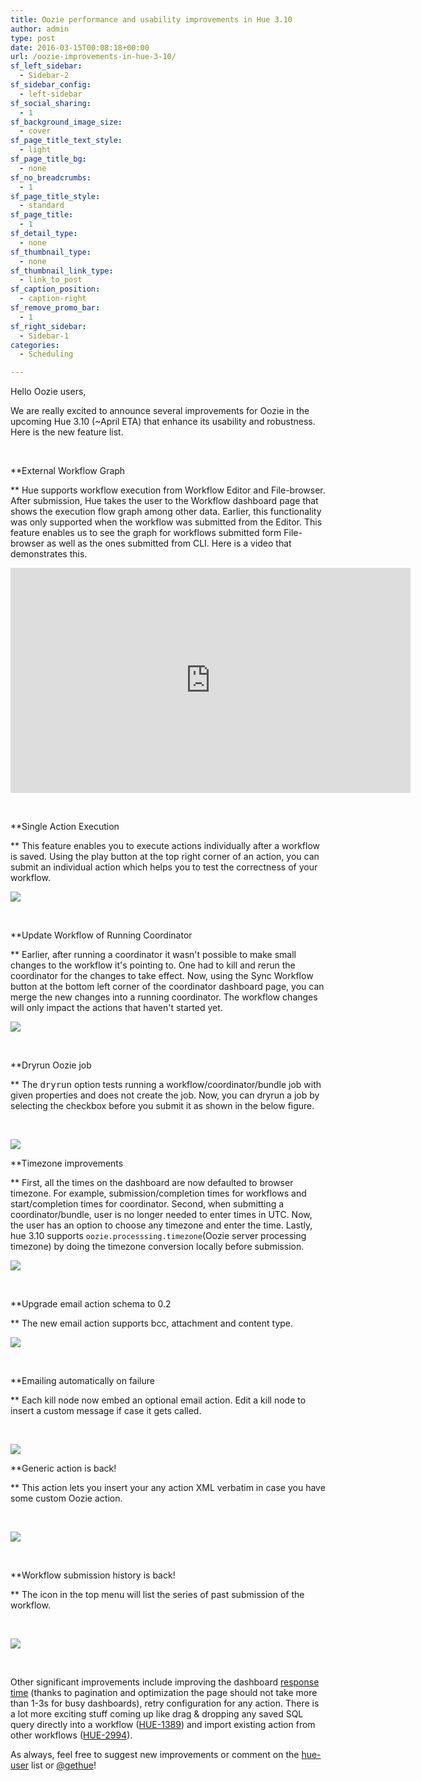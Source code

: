 ```yaml
---
title: Oozie performance and usability improvements in Hue 3.10
author: admin
type: post
date: 2016-03-15T00:08:18+00:00
url: /oozie-improvements-in-hue-3-10/
sf_left_sidebar:
  - Sidebar-2
sf_sidebar_config:
  - left-sidebar
sf_social_sharing:
  - 1
sf_background_image_size:
  - cover
sf_page_title_text_style:
  - light
sf_page_title_bg:
  - none
sf_no_breadcrumbs:
  - 1
sf_page_title_style:
  - standard
sf_page_title:
  - 1
sf_detail_type:
  - none
sf_thumbnail_type:
  - none
sf_thumbnail_link_type:
  - link_to_post
sf_caption_position:
  - caption-right
sf_remove_promo_bar:
  - 1
sf_right_sidebar:
  - Sidebar-1
categories:
  - Scheduling

---
```

Hello Oozie users,

We are really excited to announce several improvements for Oozie in the upcoming Hue 3.10 (~April ETA) that enhance its usability and robustness. Here is the new feature list.

&nbsp;

**External Workflow Graph

** <span style="font-weight: 400;">Hue supports workflow execution from Workflow Editor and File-browser. After submission, Hue takes the user to the Workflow dashboard page that shows the execution flow graph among other data. Earlier, this functionality was only supported when the workflow was submitted from the Editor. This feature </span><span style="font-weight: 400;"><span style="font-weight: 400;">enables us to see the graph for workflows submitted form File-browser as well as the ones submitted from CLI. Here is a video that demonstrates this.</span></span>

<iframe src="https://player.vimeo.com/video/159203791?dnt=1&app_id=122963" width="640" height="360" frameborder="0" title="Hadoop tutorial - Oozie Improvements in Hue 3.10" allow="autoplay; fullscreen" allowfullscreen></iframe>

&nbsp;

**Single Action Execution

** This feature enables you to execute actions individually after a workflow is saved. Using the play button at the top right corner of an action, you can submit an individual action which helps you to test the correctness of your workflow.

<a href="https://cdn.gethue.com/uploads/2016/03/single_action.png" ><img src="https://cdn.gethue.com/uploads/2016/03/single_action.png" /></a><!--more-->

&nbsp;

**Update Workflow of Running Coordinator

** Earlier, after running a coordinator it wasn't possible to make small changes to the workflow it's pointing to. One had to kill and rerun the coordinator for the changes to take effect. Now, using the Sync Workflow button at the bottom left corner of the coordinator dashboard page, you can merge the new changes into a running coordinator. The workflow changes will only impact the actions that haven't started yet.

<a href="https://cdn.gethue.com/uploads/2016/03/sync-wf-coordinator.png" ><img src="https://cdn.gethue.com/uploads/2016/03/sync-wf-coordinator-1024x495.png"/></a>

&nbsp;

**Dryrun Oozie job

** The <tt>dryrun</tt> option tests running a workflow/coordinator/bundle job with given properties and does not create the job. Now, you can dryrun a job by selecting the checkbox before you submit it as shown in the below figure.

&nbsp;

<a href="https://cdn.gethue.com/uploads/2016/03/Dryrun.png" ><img src="https://cdn.gethue.com/uploads/2016/03/Dryrun-1024x587.png"/></a>

**Timezone improvements

** First, all the times on the dashboard are now defaulted to browser timezone. For example, submission/completion times for workflows and start/completion times for coordinator. Second, when submitting a coordinator/bundle, user is no longer needed to enter times in UTC. Now, the user has an option to choose any timezone and enter the time. Lastly, hue 3.10 supports `oozie.processsing.timezone`(Oozie server processing timezone) by doing the timezone conversion locally before submission.

<a href="https://cdn.gethue.com/uploads/2016/03/timezone.png" ><img src="https://cdn.gethue.com/uploads/2016/03/timezone-1024x306.png"/></a>

&nbsp;

**Upgrade email action schema to 0.2

** The new email action supports bcc, attachment and content type.

<a href="https://cdn.gethue.com/uploads/2016/03/email.png" ><img src="https://cdn.gethue.com/uploads/2016/03/email.png"/></a>

&nbsp;

**Emailing automatically on failure

** Each kill node now embed an optional email action. Edit a kill node to insert a custom message if case it gets called.

&nbsp;

<a href="https://cdn.gethue.com/uploads/2016/03/oozie-email-opened.png" ><img src="https://cdn.gethue.com/uploads/2016/03/oozie-email-opened.png"/></a>

**Generic action is back!

** This action lets you insert your any action XML verbatim in case you have some custom Oozie action.

&nbsp;

<a href="https://cdn.gethue.com/uploads/2016/03/oozie-generic-action.png" ><img src="https://cdn.gethue.com/uploads/2016/03/oozie-generic-action.png"/></a>

&nbsp;

**Workflow submission history is back!

** The icon in the top menu will list the series of past submission of the workflow.

&nbsp;

<a href="https://cdn.gethue.com/uploads/2016/03/oozie-submission-history.png" ><img src="https://cdn.gethue.com/uploads/2016/03/oozie-submission-history.png"/></a>

&nbsp;

Other significant improvements include improving the dashboard [response time][1] (thanks to pagination and optimization the page should not take more than 1-3s for busy dashboards), retry configuration for any action. There is a lot more exciting stuff coming up like drag & dropping any saved SQL query directly into a workflow ([HUE-1389][2]) and import existing action from other workflows ([HUE-2994][3]).

As always, feel free to suggest new improvements or comment on the [hue-user][4] list or [@gethue][5]!

 [1]: https://issues.cloudera.org/browse/HUE-3185
 [2]: https://issues.cloudera.org/browse/HUE-1389
 [3]: https://issues.cloudera.org/browse/HUE-2994
 [4]: http://groups.google.com/a/cloudera.org/group/hue-user
 [5]: https://twitter.com/gethue
